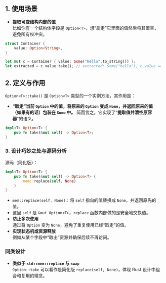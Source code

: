 ## 1. 使用场景

- **提取可变结构内部的值**  
    比如你有一个结构体字段是 `Option<T>`，想“拿走”它里面的值然后将其置空，避免所有权冲突。
```rust
struct Container {
    value: Option<String>,
}

let mut c = Container { value: Some("hello".to_string()) };
let extracted = c.value.take(); // extracted: Some("hello"), c.value == None
```
## 2. 定义与作用
`Option<T>::take()` 是 `Option<T>` 类型的一个实例方法，其作用是：
- **“取走”当前 `Option` 中的值，将原来的 `Option` 变成 `None`，并返回原来的值（如果有的话）包装在 `Some` 中。**
简而言之，它实现了“**提取值并清空原容器**”的语义。
```rust
impl<T> Option<T> {
    pub fn take(&mut self) -> Option<T>;
}
```

### 3. 设计巧妙之处与源码分析

源码（简化版）：
```rust
impl<T> Option<T> {
    pub fn take(&mut self) -> Option<T> {
        mem::replace(self, None)
    }
}
```
- `mem::replace(self, None)`：将 `self` 指向的值替换成 `None`，并返回原先的值。
- 这里 `self` 是 `&mut Option<T>`，`replace` 函数内部做的是安全地交换值。
- **防止多次使用**  
    通过将 `Option` 变为 `None`，避免了重复使用已经“取走”的值。
- **实现状态机或资源释放**  
	    例如从某个字段中“取出”资源并确保后续不再访问。 
### 同类设计
- **类似于 `std::mem::replace` 与 `swap`**  
    `Option::take` 可以看作是简化版 `replace(self, None)`，体现 Rust 设计中组合和复用的理念。